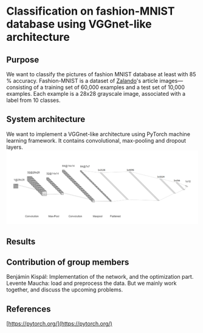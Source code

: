 # Classification on fashion-MNIST database using VGGnet-like architecture

## Purpose
We want to classify the pictures of fashion MNIST database at least with 85 % accuracy. Fashion-MNIST is a dataset of [Zalando](https://jobs.zalando.com/en/tech/?gh_src=22377bdd1us)'s article images—consisting of a training set of 60,000 examples and a test set of 10,000 examples. Each example is a 28x28 grayscale image, associated with a label from 10 classes.

## System architecture
We want to implement a VGGnet-like architecture using PyTorch machine learning framework. It contains convolutional, max-pooling and dropout layers.
![Contribution guidelines for this project](model.png)

## Results

## Contribution of group members
Benjámin Kispál: Implementation of the network, and the optimization part. Levente Maucha: load and preprocess the data. But we mainly work together, and discuss the upcoming problems.

## References
[https://pytorch.org/](https://pytorch.org/)